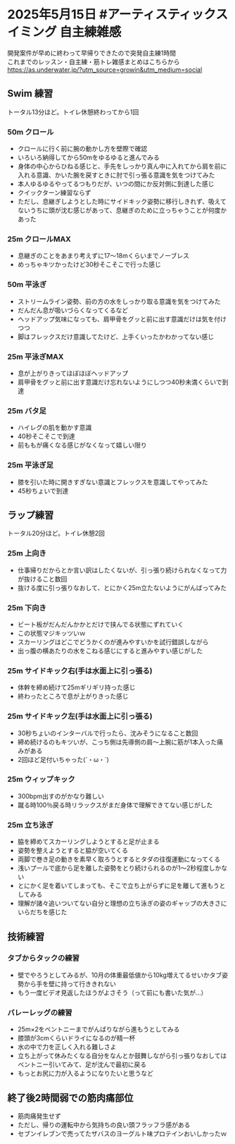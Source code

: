 # 2025年5月15日 #アーティスティックスイミング 自主練雑感
開発案件が早めに終わって早帰りできたので突発自主練1時間  
これまでのレッスン・自主練・筋トレ雑感まとめはこちらから  
https://as.underwater.jp/?utm_source=growin&utm_medium=social  
## Swim 練習
トータル13分ほど。トイレ休憩終わってから1回
### 50m クロール
- クロールに行く前に腕の動かし方を壁際で確認
- いろいろ納得してから50mをゆるゆると進んでみる
- 身体の中心からひねる感じと、手先をしっかり真ん中に入れてから肩を前に入れる意識、かいた腕を戻すときに肘で引っ張る意識を気をつけてみた
- 本人ゆるゆるやってるつもりだが、いつの間にか反対側に到達した感じ
- クイックターン練習ならず
- ただし、息継ぎしようとした時にサイドキック姿勢に移行しきれず、吸えてないうちに頭が沈む感じがあって、息継ぎのために立っちゃうことが何度かあった
### 25m クロールMAX
- 息継ぎのことをあまり考えずに17～18mくらいまでノーブレス
- めっちゃキツかったけど30秒そこそこで行った感じ
### 50m 平泳ぎ
- ストリームライン姿勢、前の方の水をしっかり取る意識を気をつけてみた
- だんだん息が吸いづらくなってくるなど
- ヘッドアップ気味になっても、肩甲骨をグッと前に出す意識だけは気を付けつつ
- 脚はフレックスだけ意識してたけど、上手くいったかわかってない感じ
### 25m 平泳ぎMAX
- 息が上がりきってほぼほぼヘッドアップ
- 肩甲骨をグッと前に出す意識だけ忘れないようにしつつ40秒未満くらいで到達
### 25m バタ足
- ハイレグの肌を動かす意識
- 40秒そこそこで到達
- 前ももが痛くなる感じがなくなって嬉しい限り
### 25m 平泳ぎ足
- 膝を引いた時に開きすぎない意識とフレックスを意識してやってみた
- 45秒ちょいで到達
## ラップ練習
トータル20分ほど。トイレ休憩2回
### 25m 上向き
- 仕事帰りだからとか言い訳はしたくないが、引っ張り続けられなくなって力が抜けること数回
- 抜ける度に引っ張りなおして、とにかく25m立たないようにがんばってみた
### 25m 下向き
- ビート板がだんだんかかとだけで挟んでる状態にずれていく
- この状態マジキッツいｗ
- スカーリングはどこでどうかくのが進みやすいかを試行錯誤しながら
- 出っ腹の横あたりの水をこねる感じにすると進みやすい感じがした
### 25m サイドキック右(手は水面上に引っ張る)
- 体幹を締め続けて25mギリギリ持った感じ
- 終わったところで息が上がりきった感じ
### 25m サイドキック左(手は水面上に引っ張る)
- 30秒ちょいのインターバルで行ったら、沈みそうになること数回
- 締め続けるのもキツいが、こっち側は先導側の肩～上腕に筋が1本入った痛みがある
- 2回ほど足付いちゃった(´・ω・`)
### 25m ウィップキック
- 300bpm出すのがかなり難しい
- 蹴る時100％戻る時リラックスがまだ身体で理解できてない感じがした
### 25m 立ち泳ぎ
- 脇を締めてスカーリングしようとすると足が止まる
- 姿勢を整えようとすると脇が空いてくる
- 両脚で巻き足の動きを素早く取ろうとするとタダの往復運動になってくる
- 浅いプールで底から足を離した姿勢をとり続けられるのが1～2秒程度しかない
- とにかく足を着いてしまっても、そこで立ち上がらずに足を離して進もうとしてみる
- 理解が諸々追いついてない自分と理想の立ち泳ぎの姿のギャップの大きさにいらだちを感じた
## 技術練習
### タブからタックの練習
- 壁でやろうとしてみるが、10月の体重最低値から10kg増えてるせいかタブ姿勢から手を壁に持って行ききれない
- もう一度ビデオ見返したほうがよさそう（って前にも書いた気が…）
### バレーレッグの練習
- 25m×2をベントニーまでがんばりながら進もうとしてみる
- 膝頭が3cmくらいドライになるのが精一杯
- 水の中で力を正しく入れる難しさよ
- 立ち上がって休みたくなる自分をなんとか鼓舞しながら引っ張りなおしてはベントニー引いてみて、足が沈んで最初に戻る
- もっとお尻に力が入るようになりたいと思うなど
## 終了後2時間弱での筋肉痛部位
- 筋肉痛発生せず
- ただし、帰りの運転中から気持ちの良い頭フラッフラ感がある
- セブンイレブンで売ってたザバスのヨーグルト味プロテインおいしかったｗ